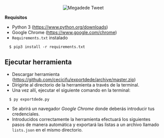 <p align="center"><img src="https://i.imgur.com/wTBblA4.png" title="Megadede Tweet" alt="Megadede Tweet"></p>

**Requisitos**

- Python 3 (<a href="https://www.python.org/downloads">https://www.python.org/downloads</a>)
- Google Chrome (<a href="https://www.google.com/chrome">https://www.google.com/chrome</a>)
- `Requirements.txt` instalado 
```shell
  $ pip3 install -r requirements.txt
```

## Ejecutar herramienta
- Descargar herramienta (<a href="https://github.com/cecicifu/exportdede/archive/master.zip">https://github.com/cecicifu/exportdede/archive/master.zip</a>)
- Dirigirte al directorio de la herramienta a través de la terminal.
- Una vez allí, ejecutar el siguiente comando en la terminal:
```shell
  $ py exportdede.py
```
- Se abrirá un navegador *Google Chrome* donde deberás introducir tus credenciales.
- Introducidos correctamente la herramienta efectuará los siguientes pasos de manera automática y exportará las listas a un archivo llamado `lists.json` en el mismo directorio.